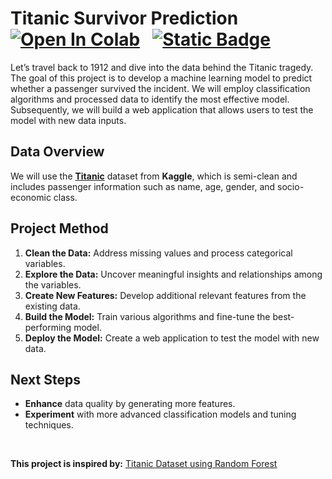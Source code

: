 # Titanic Survivor Prediction &nbsp; [![Open In Colab](https://colab.research.google.com/assets/colab-badge.svg)](https://colab.research.google.com/github/ianjure/titanic-survivor-prediction/blob/master/Titanic_Survivor_Prediction_Notebook.ipynb) &nbsp; [![Static Badge](https://img.shields.io/badge/Visit%20Website-red?style=flat&logo=streamlit&logoSize=auto&labelColor=%23ffffff&color=%23ff4b4c)](https://canyousurvivethetitanic.streamlit.app/)
Let’s travel back to 1912 and dive into the data behind the Titanic tragedy. The goal of this project is to develop a machine learning model to predict whether a passenger survived the incident. We will employ classification algorithms and processed data to identify the most effective model. Subsequently, we will build a web application that allows users to test the model with new data inputs.

## Data Overview
We will use the **[Titanic](https://www.kaggle.com/competitions/titanic/data)** dataset from **Kaggle**, which is semi-clean and includes passenger information such as name, age, gender, and socio-economic class.

## Project Method
1. **Clean the Data:** Address missing values and process categorical variables.
2. **Explore the Data:** Uncover meaningful insights and relationships among the variables.
3. **Create New Features:** Develop additional relevant features from the existing data.
4. **Build the Model:** Train various algorithms and fine-tune the best-performing model.
5. **Deploy the Model:** Create a web application to test the model with new data.

## Next Steps
* **Enhance** data quality by generating more features.
* **Experiment** with more advanced classification models and tuning techniques.

<br>

**This project is inspired by:** [Titanic Dataset using Random Forest](https://www.kaggle.com/code/murtadhanajim/80-in-titanic-dataset-using-random-forests/notebook)
